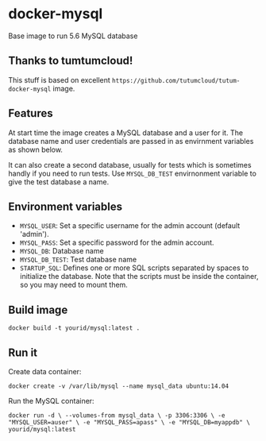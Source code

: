 # docker-mysql

Base image to run 5.6 MySQL database

## Thanks to tumtumcloud!

This stuff is based on excellent `https://github.com/tutumcloud/tutum-docker-mysql` image.


## Features

At start time the image creates a MySQL database and a user for it. The database name and user credentials are passed in as envirnment variables as shown below.

It can also create a second database, usually for tests which is sometimes handly if you need to run tests. Use `MYSQL_DB_TEST` envirnonment variable to give the test database a name.


## Environment variables

* `MYSQL_USER`: Set a specific username for the admin account (default 'admin').
* `MYSQL_PASS`: Set a specific password for the admin account.
* `MYSQL_DB`: Database name
* `MYSQL_DB_TEST`: Test database name
* `STARTUP_SQL`: Defines one or more SQL scripts separated by spaces to initialize the database. Note that the scripts must be inside the container, so you may need to mount them.

## Build image

`docker build -t yourid/mysql:latest .`

## Run it

Create data container:

`docker create -v /var/lib/mysql --name mysql_data ubuntu:14.04`

Run the MySQL container:

`docker run -d \
  --volumes-from mysql_data \
  -p 3306:3306 \
  -e "MYSQL_USER=auser" \
  -e "MYSQL_PASS=apass" \
  -e "MYSQL_DB=myappdb" \
  yourid/mysql:latest`
